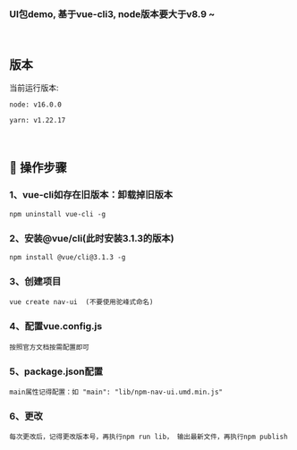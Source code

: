 ### UI包demo, 基于vue-cli3, node版本要大于v8.9 ~

<br/>

## 版本
当前运行版本:
```
node: v16.0.0

yarn: v1.22.17
```

<br/>

## 🚀 操作步骤

### 1、vue-cli如存在旧版本：卸载掉旧版本  

```
npm uninstall vue-cli -g 
```
### 2、安装@vue/cli(此时安装3.1.3的版本)
```
npm install @vue/cli@3.1.3 -g
```

### 3、创建项目
```
vue create nav-ui  (不要使用驼峰式命名)
```

### 4、配置vue.config.js 
```
按照官方文档按需配置即可
```

### 5、package.json配置
```
main属性记得配置：如 "main": "lib/npm-nav-ui.umd.min.js"
```

### 6、更改
```
每次更改后，记得更改版本号，再执行npm run lib， 输出最新文件，再执行npm publish
```

<br>

